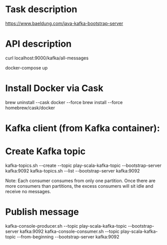 # Task description
https://www.baeldung.com/java-kafka-bootstrap-server


# API description
curl localhost:9000/kafka/all-messages

docker-compose up

# Install Docker via Cask
brew uninstall --cask docker --force
brew install --force homebrew/cask/docker


# Kafka client (from Kafka container):
# Create Kafka topic
kafka-topics.sh --create --topic play-scala-kafka-topic --bootstrap-server kafka:9092
kafka-topics.sh --list  --bootstrap-server kafka:9092


Note: Each consumer consumes from only one partition.
Once there are more consumers than partitions, the excess consumers will sit idle and receive no messages.

# Publish message
kafka-console-producer.sh --topic play-scala-kafka-topic --bootstrap-server kafka:9092
kafka-console-consumer.sh --topic play-scala-kafka-topic --from-beginning --bootstrap-server kafka:9092


